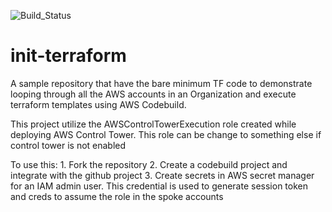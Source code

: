 ![Build_Status](https://codebuild.us-east-1.amazonaws.com/badges?uuid=eyJlbmNyeXB0ZWREYXRhIjoiK1BtWExYOWQrR2JaSFBYamo1anhiYWRqVms4T1pzcFpiZ0FlRGZXd3ljSnpCSGh4UDl3T25CM09CSmd0UDZXNEdLcWllbXN1RTdFRWhadWxETnMrTlVBPSIsIml2UGFyYW1ldGVyU3BlYyI6ImNlTkk2RHB6N3ZSakNxWjkiLCJtYXRlcmlhbFNldFNlcmlhbCI6MX0%3D&branch=main)

# init-terraform

A sample repository that have the bare minimum TF code to demonstrate looping through all the AWS accounts in an Organization and execute terraform templates using AWS Codebuild.

This project utilize the AWSControlTowerExecution role created while deploying AWS Control Tower. This role can be change to something else if control tower is not enabled

To use this:
    1. Fork the repository
    2. Create a codebuild project and integrate with the github project 
    3. Create secrets in AWS secret manager for an IAM admin user. This credential is used to generate session token and creds to assume the role in the spoke accounts
